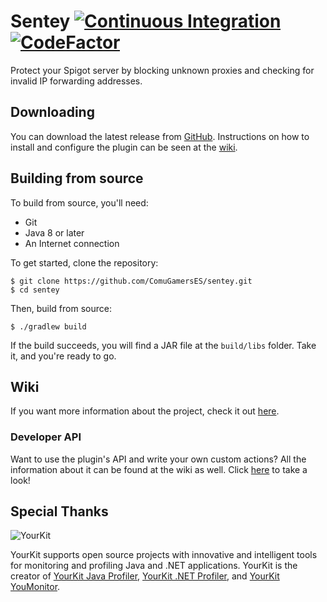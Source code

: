 # Sentey [![Continuous Integration](https://github.com/ComuGamersES/sentey/actions/workflows/gradle.yml/badge.svg)](https://github.com/ComuGamersES/sentey/actions/workflows/gradle.yml) [![CodeFactor](https://www.codefactor.io/repository/github/comugamerses/sentey/badge/master)](https://www.codefactor.io/repository/github/comugamerses/sentey/overview/master)
Protect your Spigot server by blocking unknown proxies and checking for invalid IP forwarding 
addresses.

## Downloading
You can download the latest release from [GitHub](https://github.com/ComuGamersES/sentey/releases). Instructions on how to
install and configure the plugin can be seen at the [wiki](https://github.com/ComuGamersES/sentey/wiki).

## Building from source
To build from source, you'll need:
- Git
- Java 8 or later
- An Internet connection

To get started, clone the repository:
```shell
$ git clone https://github.com/ComuGamersES/sentey.git
$ cd sentey
```

Then, build from source:
```shell
$ ./gradlew build
```

If the build succeeds, you will find a JAR file at the `build/libs` folder. Take it, and you're ready to go.

## Wiki
If you want more information about the project, check it out [here](https://github.com/ComuGamersES/sentey/wiki).

### Developer API
Want to use the plugin's API and write your own custom actions? All the information about it can be found at the wiki 
as well. Click [here](https://github.com/ComuGamersES/sentey/wiki/4.-Developer-API) to take a look!

## Special Thanks
![YourKit](https://www.yourkit.com/images/yklogo.png)

YourKit supports open source projects with innovative and intelligent tools
for monitoring and profiling Java and .NET applications.
YourKit is the creator of <a href="https://www.yourkit.com/java/profiler/">YourKit Java Profiler</a>,
<a href="https://www.yourkit.com/.net/profiler/">YourKit .NET Profiler</a>,
and <a href="https://www.yourkit.com/youmonitor/">YourKit YouMonitor</a>.

